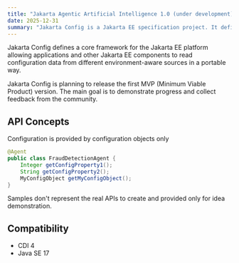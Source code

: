 ```yaml
---
title: "Jakarta Agentic Artificial Intelligence 1.0 (under development)"
date: 2025-12-31
summary: "Jakarta Config is a Jakarta EE specification project. It defines a core framework for the Jakarta EE platform allowing applications and other Jakarta EE components to read configuration data from different environment-aware sources in a portable way."
---
```


Jakarta Config defines a core framework for the Jakarta EE platform allowing applications and other Jakarta EE components to read configuration data from different environment-aware sources in a portable way.

Jakarta Config is planning to release the first MVP (Minimum Viable Product) version. The main goal is to demonstrate progress and collect feedback from the community.

## API Concepts

Configuration is provided by configuration objects only

```java
@Agent
public class FraudDetectionAgent {
	Integer getConfigProperty1();
	String getConfigProperty2();
	MyConfigObject getMyConfigObject();
}
```
Samples don't represent the real APIs to create and provided only for idea demonstration.

## Compatibility
- CDI 4
- Java SE 17
